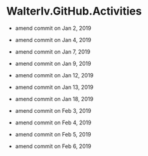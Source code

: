 # Walterlv.GitHub.Activities

- amend commit on Jan 2, 2019
- amend commit on Jan 4, 2019
- amend commit on Jan 7, 2019
- amend commit on Jan 9, 2019
- amend commit on Jan 12, 2019
- amend commit on Jan 13, 2019
- amend commit on Jan 18, 2019

- amend commit on Feb 3, 2019
- amend commit on Feb 4, 2019
- amend commit on Feb 5, 2019
- amend commit on Feb 6, 2019